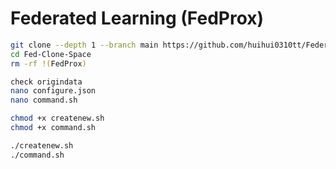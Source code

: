# Federated Learning (FedProx)


``` bash
git clone --depth 1 --branch main https://github.com/huihui0310tt/Federated-Learning.git --single-branch Fed-Clone-Space
cd Fed-Clone-Space
rm -rf !(FedProx)
```



``` bash
check origindata
nano configure.json
nano command.sh

chmod +x createnew.sh
chmod +x command.sh

./createnew.sh
./command.sh
```

